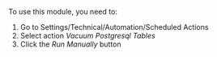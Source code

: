 To use this module, you need to:

1. Go to Settings/Technical/Automation/Scheduled Actions
2. Select action *Vacuum Postgresql Tables*
3. Click the *Run Manually* button
